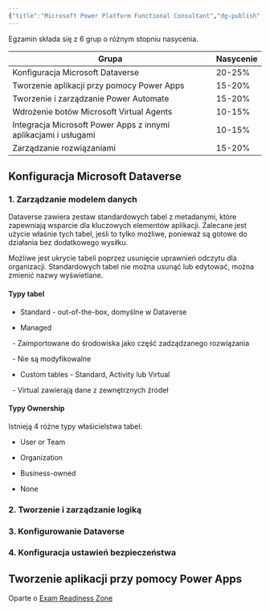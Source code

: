 ```yaml
---
{"title":"Microsoft Power Platform Functional Consultant","dg-publish":true,"tags":null,"permalink":"/coding/microsoft-power-platform-functional-consultant/","dgPassFrontmatter":true}
---
```



Egzamin składa się z 6 grup o różnym stopniu nasycenia.  

| **Grupa** | **Nasycenie** |
|---|---|
| Konfiguracja Microsoft Dataverse | 20-25% |
| Tworzenie aplikacji przy pomocy Power Apps | 15-20% |
| Tworzenie i zarządzanie Power Automate | 15-20% |
| Wdrożenie botów Microsoft Virtual Agents | 10-15% |
| Integracja Microsoft Power Apps z innymi aplikacjami i usługami | 10-15% |
| Zarządzanie rozwiązaniami | 15-20% |

  

## Konfiguracja Microsoft Dataverse

  

### 1. Zarządzanie modelem danych

  

Dataverse zawiera zestaw standardowych tabel z metadanymi, które zapewniają wsparcie dla kluczowych elementów aplikacji. Zalecane jest użycie właśnie tych tabel, jeśli to tylko możliwe, ponieważ są gotowe do działania bez dodatkowego wysiłku.

Możliwe jest ukrycie tabeli poprzez usunięcie uprawnień odczytu dla organizacji. Standardowych tabel nie można usunąć lub edytować, można zmienić nazwy wyświetlane.

  

#### Typy tabel

- Standard - out-of-the-box, domyślne w Dataverse

- Managed

  - Zaimportowane do środowiska jako część zadządzanego rozwiązania

  - Nie są modyfikowalne

- Custom tables - Standard, Activity lub Virtual

  - Virtual zawierają dane z zewnętrznych źródeł

#### Typy Ownership

Istnieją 4 różne typy właśicielstwa tabel:

- User or Team

- Organization

- Business-owned

- None

  

### 2. Tworzenie i zarządzanie logiką

### 3. Konfigurowanie Dataverse

### 4. Konfiguracja ustawień bezpieczeństwa

## Tworzenie aplikacji przy pomocy Power Apps

Oparte o [Exam Readiness Zone](https://learn.microsoft.com/en-us/shows/exam-readiness-zone/?wt.mc_id=examreadiness_sg_content_wwl&terms=pl-200)
